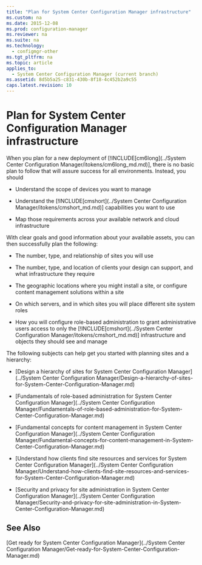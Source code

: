 ```yaml
---
title: "Plan for System Center Configuration Manager infrastructure"
ms.custom: na
ms.date: 2015-12-08
ms.prod: configuration-manager
ms.reviewer: na
ms.suite: na
ms.technology: 
  - configmgr-other
ms.tgt_pltfrm: na
ms.topic: article
applies_to: 
  - System Center Configuration Manager (current branch)
ms.assetid: 8d5b5a25-c831-430b-8f18-4c452b2a9c55
caps.latest.revision: 10
---
```

# Plan for System Center Configuration Manager infrastructure
When you plan for a new deployment of  [!INCLUDE[cm6long](../System Center Configuration Manager/itokens/cm6long_md.md)], there is no basic plan to follow that will assure success for all environments. Instead, you should  
  
-   Understand the scope of devices you want to manage  
  
-   Understand the  [!INCLUDE[cmshort](../System Center Configuration Manager/itokens/cmshort_md.md)] capabilities you want to use  
  
-   Map those requirements  across your available network and cloud infrastructure  
  
 With clear goals and good information about your  available assets, you can then successfully plan the following:  
  
-   The number,  type, and relationship of sites you will use  
  
-   The number, type, and location of clients your design can support, and what infrastructure they require  
  
-   The geographic locations where you might install a site, or configure content management solutions within a site  
  
-   On which servers, and in which sites you will place different site system roles  
  
-   How you will configure role-based administration to grant administrative users access to only the [!INCLUDE[cmshort](../System Center Configuration Manager/itokens/cmshort_md.md)] infrastructure and objects they should see and manage  
  
 The following subjects can help get you started with planning sites and a hierarchy:  
  
-   [Design a hierarchy of sites for System Center Configuration Manager](../System Center Configuration Manager/Design-a-hierarchy-of-sites-for-System-Center-Configuration-Manager.md)  
  
-   [Fundamentals of role-based administration for System Center Configuration Manager](../System Center Configuration Manager/Fundamentals-of-role-based-administration-for-System-Center-Configuration-Manager.md)  
  
-   [Fundamental concepts for content management in System Center Configuration Manager](../System Center Configuration Manager/Fundamental-concepts-for-content-management-in-System-Center-Configuration-Manager.md)  
  
-   [Understand how clients find site resources and services for System Center Configuration Manager](../System Center Configuration Manager/Understand-how-clients-find-site-resources-and-services-for-System-Center-Configuration-Manager.md)  
  
-   [Security and privacy for site administration in System Center Configuration Manager](../System Center Configuration Manager/Security-and-privacy-for-site-administration-in-System-Center-Configuration-Manager.md)  
  
## See Also  
 [Get ready for System Center Configuration Manager](../System Center Configuration Manager/Get-ready-for-System-Center-Configuration-Manager.md)